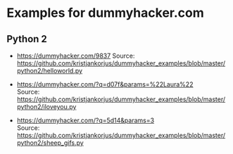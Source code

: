 # Examples for dummyhacker.com

## Python 2

* https://dummyhacker.com/9837
Source: https://github.com/kristjankorjus/dummyhacker_examples/blob/master/python2/helloworld.py

* https://dummyhacker.com/?q=d07f&params=%22Laura%22  
Source: https://github.com/kristjankorjus/dummyhacker_examples/blob/master/python2/iloveyou.py

* https://dummyhacker.com/?q=5d14&params=3  
Source: https://github.com/kristjankorjus/dummyhacker_examples/blob/master/python2/sheep_gifs.py
